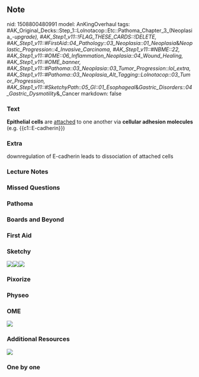 ## Note
nid: 1508800480991
model: AnKingOverhaul
tags: #AK_Original_Decks::Step_1::Lolnotacop::Etc::Pathoma_Chapter_3_(Neoplasia_-_upgrade), #AK_Step1_v11::!FLAG_THESE_CARDS::!DELETE, #AK_Step1_v11::#FirstAid::04_Pathology::03_Neoplasia::01_Neoplasia_&_Neoplastic_Progression::4_Invasive_Carcinoma, #AK_Step1_v11::#NBME::22, #AK_Step1_v11::#OME::06_Inflammation_Neoplasia::04_Wound_Healing, #AK_Step1_v11::#OME_banner, #AK_Step1_v11::#Pathoma::03_Neoplasia::03_Tumor_Progression::lol_extra, #AK_Step1_v11::#Pathoma::03_Neoplasia_Alt_Tagging::Lolnotacop::03_Tumor_Progression, #AK_Step1_v11::#SketchyPath::05_GI::01_Esophageal_&_Gastric_Disorders::04_Gastric_Dysmotility_&_Cancer
markdown: false

### Text
<b>Epithelial cells</b> are <u>attached</u> to one another via
<b>cellular adhesion molecules</b> (e.g. {{c1::E-cadherin}})

### Extra
downregulation of E-cadherin leads to dissociation of attached cells

### Lecture Notes


### Missed Questions


### Pathoma


### Boards and Beyond


### First Aid


### Sketchy
<img src=
"Screen%20Shot%202020-01-13%20at%2010.15.51%20AM.JPG"><img src=
"Screen%20Shot%202020-01-13%20at%2010.16.00%20AM.JPG"><img src=
"Zoverall%20picture%20(large)_1566160514431.JPG">

### Pixorize


### Physeo


### OME
<div class="ome-widget">
  <a href="https://onlinemeded.org?ref=anki"><img src=
  "_OME_AnkiFlashcards_General_4.png"></a>
</div>

### Additional Resources
<img src="Screen%20Shot%202019-08-27%20at%208.37.52%20AM.png">

### One by one

